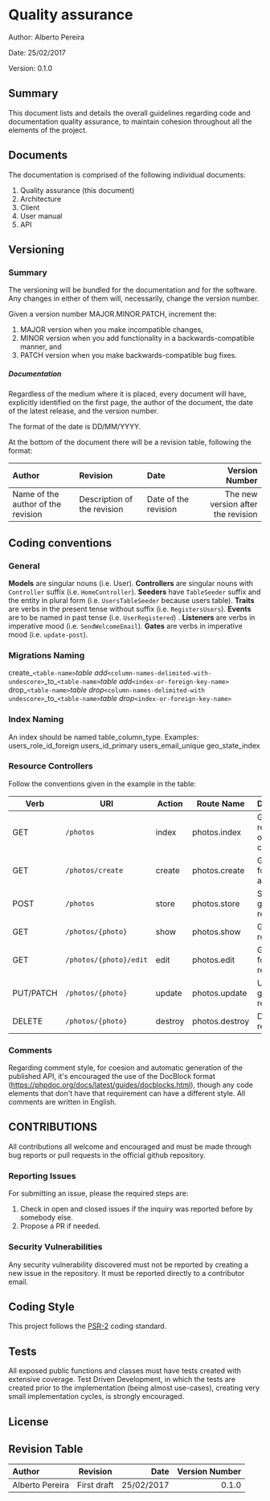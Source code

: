 Quality assurance
=======
Author: Alberto Pereira

Date: 25/02/2017

Version: 0.1.0

Summary
--------
This document lists and details the overall guidelines regarding code and documentation quality assurance, to maintain cohesion throughout all the elements of the project.

Documents
---------
The documentation is comprised of the following individual documents:

1. Quality assurance (this document)
2. Architecture
3. Client
3. User manual
4. API


Versioning
--------
### Summary

The versioning will be bundled for the documentation and for the software. Any changes in either of them will, necessarily, change the version number. 

Given a version number MAJOR.MINOR.PATCH, increment the:

 1. MAJOR version when you make incompatible changes,
 2. MINOR version when you add functionality in a backwards-compatible manner, and
 3. PATCH version when you make backwards-compatible bug fixes.

##### Documentation

Regardless of the medium where it is placed, every document will have, explicitly identified on the first page, the author of the document, the date of the latest release, and the version number.

The format of the date is DD/MM/YYYY.

At the bottom of the document there will be a revision table, following the format:

| Author   | Revision      | Date  | Version Number |
|:----------|:-------------|:------|---------------:|
| Name of the author of the revision | Description of the revision | Date of the revision | The new version after the revision |


Coding conventions
------------------

### General

**Models** are singular nouns (i.e. User).
**Controllers** are singular nouns with `Controller` suffix (i.e. `HomeController`).
**Seeders** have `TableSeeder` suffix and the entity in plural form (i.e. `UsersTableSeeder` because users table).
**Traits** are verbs in the present tense without suffix (i.e. `RegistersUsers`).
**Events** are to be named in past tense (i.e. `UserRegistered`) .
**Listeners** are verbs in imperative mood (i.e. `SendWelcomeEmail`).
**Gates** are verbs in imperative mood (i.e. `update-post`).

### Migrations Naming

create_`<table-name>`_table
add_`<column-names-delimited-with-undescore>`\_to\_`<table-name>`_table
add_`<index-or-foreign-key-name>`
drop_`<table-name>`_table
drop_`<column-names-delimited-with undescore>`\_to\_`<table-name>`_table
drop_`<index-or-foreign-key-name>`

### Index Naming
An index should be named table_column_type. Examples:
users_role_id_foreign
users_id_primary
users_email_unique
geo_state_index

### Resource Controllers
Follow the conventions given in the example in the table:

| Verb      | URI                  | Action       | Route Name | Description
|-----------|-----------------------|--------------|---------------------|-------|
| GET       | `/photos`              | index        | photos.index | Get all resources of a collection |
| GET       | `/photos/create`       | create       | photos.create | Get view for creating a resource |
| POST      | `/photos`              | store        | photos.store | Store a given resource |
| GET       | `/photos/{photo}`      | show         | photos.show | Get a resource |
| GET       | `/photos/{photo}/edit` | edit         | photos.edit | Get view for editing a resource | 
| PUT/PATCH | `/photos/{photo}`      | update       | photos.update | Update a given resource | 
| DELETE    | `/photos/{photo}`      | destroy      | photos.destroy | Destroy a resource |

### Comments
Regarding comment style, for coesion and automatic generation of the published API, it's encouraged the use of the DocBlock  format 
(https://phpdoc.org/docs/latest/guides/docblocks.html), though any code elements that don't have that requirement can have a different style.
All comments are written in English.

CONTRIBUTIONS
-------------
All contributions all welcome and encouraged and must be made through bug reports or pull requests in the official github repository. 

### Reporting Issues

For submitting an issue, please the required steps are:

1. Check in open and closed issues if the inquiry was reported before by somebody else.
2. Propose a PR if needed.

### Security Vulnerabilities

Any security vulnerability discovered must not be reported by creating a new issue in the repository. It must be reported directly to a contributor email.


Coding Style
-------------------

This project follows the [PSR-2](https://github.com/php-fig/fig-standards/blob/master/accepted/PSR-2-coding-style-guide.md) coding standard.

Tests
-----
All exposed public functions and classes must have tests created with extensive coverage. Test Driven Development, in which the tests are created prior to the implementation (being almost use-cases), creating very small implementation cycles, is strongly encouraged.

License
-------

Revision Table
--------------

| Author   | Revision      | Date  | Version Number |
|:---------|:-------------:|------:|----------------:|
| Alberto Pereira | First draft | 25/02/2017 | 0.1.0 |

